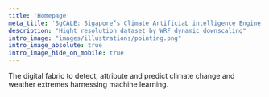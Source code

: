 ```yaml
---
title: 'Homepage'
meta_title: 'SgCALE: Sigapore’s Climate ArtificiaL intelligence Engine'
description: "Hight resolution dataset by WRF dynamic downscaling"
intro_image: "images/illustrations/pointing.png"
intro_image_absolute: true
intro_image_hide_on_mobile: true
---
```


The digital fabric to detect, attribute and predict climate change and weather extremes harnessing machine learning.